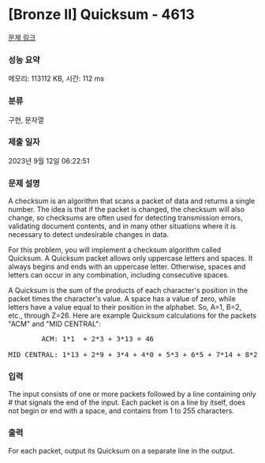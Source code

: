# [Bronze II] Quicksum - 4613 

[문제 링크](https://www.acmicpc.net/problem/4613) 

### 성능 요약

메모리: 113112 KB, 시간: 112 ms

### 분류

구현, 문자열

### 제출 일자

2023년 9월 12일 06:22:51

### 문제 설명

<p>A checksum is an algorithm that scans a packet of data and returns a single number. The idea is that if the packet is changed, the checksum will also change, so checksums are often used for detecting transmission errors, validating document contents, and in many other situations where it is necessary to detect undesirable changes in data.</p>

<p>For this problem, you will implement a checksum algorithm called Quicksum. A Quicksum packet allows only uppercase letters and spaces. It always begins and ends with an uppercase letter. Otherwise, spaces and letters can occur in any combination, including consecutive spaces.</p>

<p>A Quicksum is the sum of the products of each character's position in the packet times the character's value. A space has a value of zero, while letters have a value equal to their position in the alphabet. So, A=1, B=2, etc., through Z=26. Here are example Quicksum calculations for the packets "ACM" and "MID CENTRAL":</p>

<pre>        ACM: 1*1  + 2*3 + 3*13 = 46

MID CENTRAL: 1*13 + 2*9 + 3*4 + 4*0 + 5*3 + 6*5 + 7*14 + 8*20 + 9*18 + 10*1 + 11*12 = 650</pre>

### 입력 

 <p>The input consists of one or more packets followed by a line containing only # that signals the end of the input. Each packet is on a line by itself, does not begin or end with a space, and contains from 1 to 255 characters.</p>

### 출력 

 <p>For each packet, output its Quicksum on a separate line in the output.</p>

